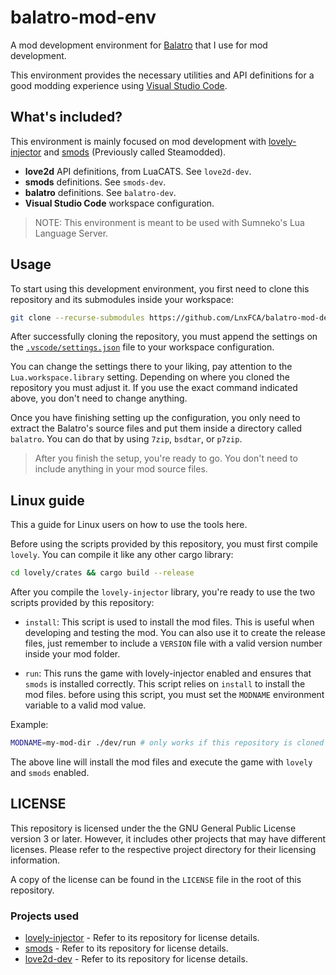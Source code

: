# balatro-mod-env

A mod development environment for [Balatro](https://www.playbalatro.com/)
that I use for mod development.

This environment provides the necessary utilities and API definitions for
a good modding experience using [Visual Studio Code](https://code.visualstudio.com/).

## What's included?

This environment is mainly focused on mod development with
[lovely-injector](https://github.com/ethangreen-dev/lovely-injector) and
[smods](https://github.com/Steamodded/smods) (Previously called Steamodded).

- **love2d** API definitions, from LuaCATS. See `love2d-dev`.
- **smods** definitions. See `smods-dev`.
- **balatro** definitions. See `balatro-dev`.
- **Visual Studio Code** workspace configuration.

> NOTE: This environment is meant to be used with Sumneko's Lua Language Server.

## Usage

To start using this development environment, you first need to clone this repository
and its submodules inside your workspace:

```sh
git clone --recurse-submodules https://github.com/LnxFCA/balatro-mod-dev.git dev
```

After successfully cloning the repository, you must append the settings on the
[`.vscode/settings.json`](.vscode/settings.json) file to your workspace configuration.

You can change the settings there to your liking, pay attention to the
`Lua.workspace.library` setting. Depending on where you cloned the repository
you must adjust it.
If you use the exact command indicated above, you don't need to change anything.

Once you have finishing setting up the configuration, you only need to extract
the Balatro's source files and put them inside a directory called `balatro`.
You can do that by using `7zip`, `bsdtar`, or `p7zip`.

> After you finish the setup, you're ready to go. You don't need to include anything
> in your mod source files.

## Linux guide

This a guide for Linux users on how to use the tools here.

Before using the scripts provided by this repository, you must first compile
`lovely`. You can compile it like any other cargo library:

```sh
cd lovely/crates && cargo build --release
```

After you compile the `lovely-injector` library, you're ready to use
the two scripts provided by this repository:

- `install`: This script is used to install the mod files. This is useful when developing
and testing the mod. You can also use it to create the release files, just
remember to include a `VERSION` file with a valid version number inside your
mod folder.

- `run`: This runs the game with lovely-injector enabled and ensures that `smods` is
installed correctly. This script relies on `install` to install the mod files.
before using this script, you must set the `MODNAME` environment variable to a valid
mod value.

Example:

```sh
MODNAME=my-mod-dir ./dev/run # only works if this repository is cloned as `dev`
```

The above line will install the mod files and execute the game with
`lovely` and `smods` enabled.

## LICENSE

This repository is licensed under the  the GNU General Public License version 3 or later. However, it includes other projects that may have different licenses. Please refer to the respective project
directory for their licensing information.

A copy of the license can be found in the `LICENSE` file in the root of this repository.

### Projects used

- [lovely-injector](https://github.com/ethangreen-dev/lovely-injector) - Refer to its repository for license details.
- [smods](https://github.com/Steamodded/smods) - Refer to its repository for license details.
- [love2d-dev](https://github.com/LuaCATS/love2d.git) - Refer to its repository for license details.
